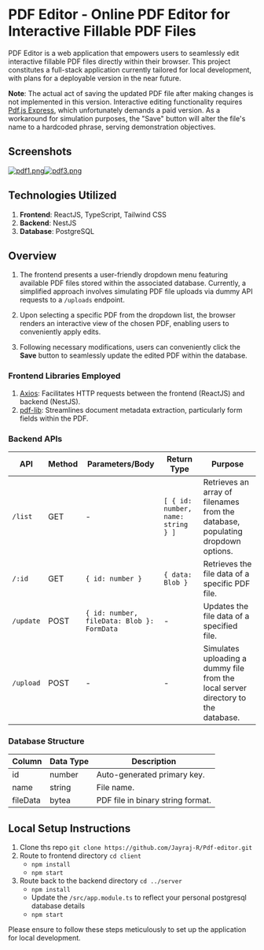 # PDF Editor - Online PDF Editor for Interactive Fillable PDF Files

PDF Editor is a web application that empowers users to seamlessly edit interactive fillable PDF files directly within their browser. This project constitutes a full-stack application currently tailored for local development, with plans for a deployable version in the near future.

**Note**: The actual act of saving the updated PDF file after making changes is not implemented in this version. Interactive editing functionality requires [Pdf.js Express](https://pdfjs.express/pricing), which unfortunately demands a paid version. As a workaround for simulation purposes, the "Save" button will alter the file's name to a hardcoded phrase, serving demonstration objectives.

## Screenshots
[![pdf1.png](https://i.postimg.cc/rFvTYT2c/pdf1.png)](https://postimg.cc/TpqBpZPH)[![pdf3.png](https://i.postimg.cc/xCy7gryf/pdf3.png)](https://postimg.cc/9R0JFnnK)

## Technologies Utilized

1. **Frontend**: ReactJS, TypeScript, Tailwind CSS
2. **Backend**: NestJS
3. **Database**: PostgreSQL

## Overview

1. The frontend presents a user-friendly dropdown menu featuring available PDF files stored within the associated database. Currently, a simplified approach involves simulating PDF file uploads via dummy API requests to a `/uploads` endpoint.

2. Upon selecting a specific PDF from the dropdown list, the browser renders an interactive view of the chosen PDF, enabling users to conveniently apply edits.

3. Following necessary modifications, users can conveniently click the **Save** button to seamlessly update the edited PDF within the database.

### Frontend Libraries Employed

1. [Axios](https://www.npmjs.com/package/axios): Facilitates HTTP requests between the frontend (ReactJS) and backend (NestJS).
2. [pdf-lib](https://www.npmjs.com/package/pdf-lib): Streamlines document metadata extraction, particularly form fields within the PDF.

### Backend APIs

| API           | Method    | Parameters/Body                     | Return Type           | Purpose                                                      |
|---------------|-----------|-------------------------------------|-----------------------|--------------------------------------------------------------|
| `/list`       | GET       | -                                   | `[ { id: number, name: string } ]` | Retrieves an array of filenames from the database, populating dropdown options. |
| `/:id`        | GET       | `{ id: number }`                   | `{ data: Blob }`      | Retrieves the file data of a specific PDF file.             |
| `/update`     | POST      | `{ id: number, fileData: Blob }: FormData` | -                   | Updates the file data of a specified file.                   |
| `/upload`     | POST      | -                                   | -                     | Simulates uploading a dummy file from the local server directory to the database. |

### Database Structure

| Column    | Data Type | Description                       |
|-----------|-----------|-----------------------------------|
| id        | number    | Auto-generated primary key.       |
| name      | string    | File name.                        |
| fileData  | bytea     | PDF file in binary string format. |

## Local Setup Instructions

1. Clone ths repo `git clone https://github.com/Jayraj-R/Pdf-editor.git`
2. Route to frontend directory `cd client`
    - `npm install`
    - `npm start`
3. Route back to the backend directory `cd ../server`
    - `npm install`
    - Update the `/src/app.module.ts` to reflect your personal postgresql database details
    - `npm start`

Please ensure to follow these steps meticulously to set up the application for local development.

